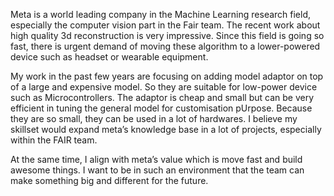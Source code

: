 Meta is a world leading company in the Machine Learning research field, especially the computer vision part in the Fair team. The recent work about high quality 3d reconstruction is very impressive. Since this field is going so fast, there is urgent demand of moving these algorithm to a lower-powered device such as headset or wearable equipment.   
  
    
  
My work in the past few years are focusing on adding model adaptor on top of a large and expensive model. So they are suitable for low-power device such as Microcontrollers. The adaptor is cheap and small but can be very efficient in tuning the general model for customisation pUrpose. Because they are so small, they can be used in a lot of hardwares. I believe my skillset would expand meta’s knowledge base in a lot of projects, especially within the FAIR team.  
  
    
  
At the same time, I align with meta’s value which is move fast and build awesome things. I want to be in such an environment that the team can make something big and different for the future.